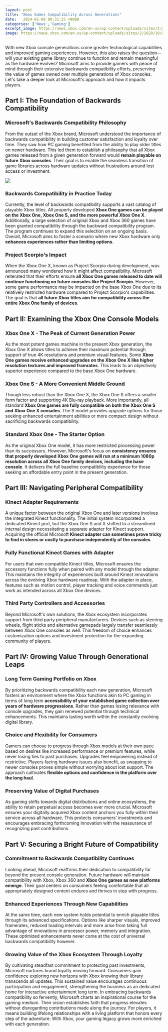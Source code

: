 ```yaml
---
layout: post
title: "Xbox Games Compatibility Across Generations"
date:   2024-01-08 00:31:15 +0000
categories: ['News','Gaming']
excerpt_image: https://news.xbox.com/en-us/wp-content/uploads/sites/2/2020/10/Xbox-Series-X-S_-Backward-Compatibility_Hero_text.jpg?fit=1920%2C1080
image: https://news.xbox.com/en-us/wp-content/uploads/sites/2/2020/10/Xbox-Series-X-S_-Backward-Compatibility_Hero_text.jpg?fit=1920%2C1080
---
```


With new Xbox console generations come greater technological capabilities and improved gaming experiences. However, this also raises the question—will your existing game library continue to function and remain meaningful as the hardware evolves? Microsoft aims to provide gamers with peace of mind through their extensive backwards compatibility efforts, preserving the value of games owned over multiple generations of Xbox consoles. Let's take a deeper look at Microsoft's approach and how it impacts players.
## Part I: The Foundation of Backwards Compatibility
### **Microsoft's Backwards Compatibility Philosophy**
From the outset of the Xbox brand, Microsoft understood the importance of backwards compatibility in building customer satisfaction and loyalty over time. They saw how PC gaming benefited from the ability to play older titles on newer hardware. This led them to establish a philosophy that all Xbox games released from a given generation forward would **remain playable on future Xbox consoles**. Their goal is to enable the seamless transition of game libraries across hardware updates without frustrations around lost access or investment.  

![](https://news.xbox.com/en-us/wp-content/uploads/sites/2/2020/10/Xbox-Series-X-S_-Backward-Compatibility_Hero_text.jpg?fit=1920%2C1080)
### **Backwards Compatibility in Practice Today** 
Currently, the level of backwards compatibility supports a vast catalog of playable Xbox titles. All properly developed **Xbox One games can be played on the Xbox One, Xbox One S, and the more powerful Xbox One X**. Additionally, a large selection of original Xbox and Xbox 360 games have been granted compatibility through the backward compatibility program. The program continues to expand this selection on an ongoing basis. Overall, Microsoft aims to foster a scenario where new Xbox hardware only **enhances experiences rather than limiting options**.
### **Project Scorpio's Impact** 
When the Xbox One X, known as Project Scorpio during development, was announced many wondered how it might affect compatibility. Microsoft reiterated that their efforts ensure **all Xbox One games released to date will continue functioning on future consoles like Project Scorpio**. However, some game performance may be impacted on the base Xbox One due to its relatively restricted hardware compared to Project Scorpio's capabilities. The goal is that **all future Xbox titles aim for compatibility across the entire Xbox One family of devices**.  
## Part II: Examining the Xbox One Console Models
### **Xbox One X - The Peak of Current Generation Power**
As the most potent games machine in the present Xbox generation, the Xbox One X allows titles to achieve their maximum potential through support of true 4K resolutions and premium visual features. Some **Xbox One games receive enhanced upgrades on the Xbox One X like higher resolution textures and improved framrates**. This leads to an objectively superior experience compared to the base Xbox One hardware.
### **Xbox One S - A More Convenient Middle Ground** 
Though less robust than the Xbox One X, the Xbox One S offers a smaller form factor and supporting 4K Blu-ray playback. More importantly, all standard **Xbox One games are fully compatible on both the Xbox One S and Xbox One X consoles**. The S model provides upgrade options for those seeking enhanced entertainment abilities or more compact design without sacrificing backwards compatibility. 
### **Standard Xbox One - The Starter Option**  
As the original Xbox One model, it has more restricted processing power than its successors. However, Microsoft's focus on **consistency ensures that properly developed Xbox One games will run at a minimum 1080p resolution across all Xbox One family devices, including the base console**. It delivers the full baseline compatibility experience for those seeking an affordable entry point in the present generation.
## Part III: Navigating Peripheral Compatibility 
### **Kinect Adapter Requirements**
A unique factor between the original Xbox One and later versions involves the integrated Kinect functionality. The initial system incorporated a dedicated Kinect port, but the Xbox One S and X shifted to a streamlined internal design necessitating a separate adapter for Kinect support. Acquiring the official Microsoft **Kinect adapter can sometimes prove tricky to find in stores or costly to purchase independently of the consoles**.
### **Fully Functional Kinect Games with Adapter** 
For users that own compatible Kinect titles, Microsoft ensures the accessory functions fully when paired with any model through the adapter. This maintains the integrity of experiences built around Kinect innovations across the evolving Xbox hardware roadmap. With the adapter in place, features such as motion control, player tracking and voice commands just work as intended across all Xbox One devices.
### **Third Party Controllers and Accessories**
Beyond Microsoft's own solutions, the Xbox ecosystem incorporates support from third party peripheral manufacturers. Devices such as steering wheels, flight sticks and alternative gamepads largely transfer seamlessly between Xbox One consoles as well. This freedom of choice enhances customization options and investment protection for the expanding community of players.
## Part IV: Growing Value Through Generational Leaps  
### **Long Term Gaming Portfolio on Xbox**
By prioritizing backwards compatibility each new generation, Microsoft fosters an environment where the Xbox functions akin to PC gaming in terms of long term **accessibility of your established game collection over years of hardware progressions**. Rather than games losing relevance with console upgrades, they gain renewed potential through technical enhancements. This maintains lasting worth within the constantly evolving digital library.
### **Choice and Flexibility for Consumers** 
Gamers can choose to progress through Xbox models at their own pace based on desires like increased performance or premium features, while never losing ties to past purchases. Upgrades feel empowering instead of restrictive. Players facing hardware issues also benefit, as swapping to newer consoles proves simple without worrying about lost support. The approach cultivates **flexible options and confidence in the platform over the long haul**.
### **Preserving Value of Digital Purchases**  
As gaming shifts towards digital distributions and online ecosystems, the ability to retain perpetual access becomes ever more crucial. Microsoft ensures your digitally acquired Xbox content anchors you fully within their service across all hardware. This protects consumers' investments and encourages embracing forthcoming innovation with the reassurance of recognizing past contributions.
## Part V: Securing a Bright Future of Compatibility 
### **Commitment to Backwards Compatibility Continues**
Looking ahead, Microsoft reaffirms their dedication to compatibility far beyond the present console generation. Future hardware will maintain compatibility with Xbox, Xbox 360 and **Xbox One games as new platforms emerge**. Their goal centers on consumers feeling comfortable that all appropriately designed content endures and thrives in step with progress. 
### **Enhanced Experiences Through New Capabilities**  
At the same time, each new system holds potential to enrich playable titles through its advanced specifications. Options like sharper visuals, improved framerates, reduced loading intervals and more arise from taking full advantage of innovations in processor power, memory and integration. These optimized enhancements never come at the cost of universal backwards compatibility however. 
### **Growing Value of the Xbox Ecosystem Through Loyalty**
By cultivating steadfast commitment to protecting past investments, Microsoft nurtures brand loyalty moving forward. Consumers gain confidence exploring new horizons with Xbox knowing their library transcends all updates. This sustained value encourages continuous participation and engagement, strengthening the business as an dedicated home for interactive entertainment long term.
In embracing backwards compatibility so fervently, Microsoft charts an inspirational course for the gaming medium. Their vision establishes faith that progress elevates without disregarding contributions made along the journey. For players, it means building lifelong relationships with a living platform that honors every step of the adventure. With Xbox, your gaming legacy grows more enriched with each generation.